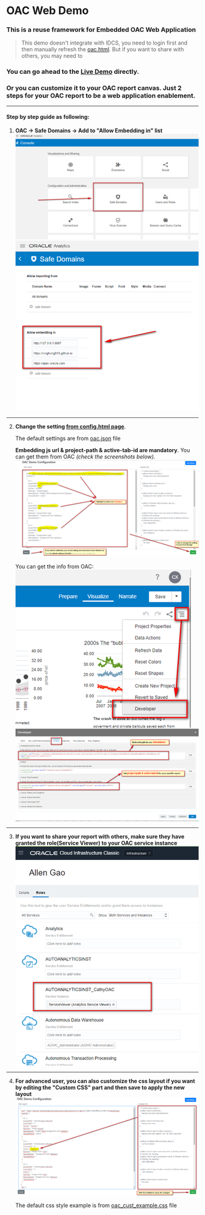  
 # OAC Web Demo
 ### This is a reuse framework for Embedded OAC Web Application
>This demo doesn't integrate with IDCS, you need to login first and then manually refresh the [oac.html](oac.html). But if you want to share with others, you may need to 

### You can go ahead to the [Live Demo](oac.html) directly.

### Or you can customize it to your OAC report canvas. Just 2 steps for your OAC report to be a web application enablement.

-------------
#### Step by step guide as following:
1. **OAC -> Safe Domains -> Add to "Allow Embedding in" list**
    ![](images/guide/Guide_01.png)
    ![](images/guide/Guide_02.png)

-------------
2. **Change the setting [from config.html page](config.html)**.
    
    The default settings are from [oac.json](oac.json) file
    
    **Embedding js url & project-path & active-tab-id are mandatory**. You can get them from OAC _(check the screenshots below)_.
        ![](images/guide/Guide_03.png)
    
    You can get the info from OAC:
        ![](images/guide/Guide_04.png)
        ![](images/guide/Guide_05.png)

-------------
3. **If you want to share your report with others, make sure they have granted the role(Service Viewer) to your OAC service instance**
    ![](images/guide/Guide_07.png)

-------------
4. **For advanced user, you can also customize the css layout if you want by editing the "Custom CSS" part and then save to apply the new layout**
    ![](images/guide/Guide_06.png)

    The default css style example is from [oac_cust_example.css](css/oac_cust_example.css) file
